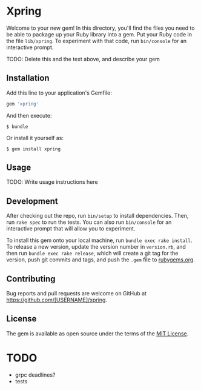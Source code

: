 # Xpring

Welcome to your new gem! In this directory, you'll find the files you need to be able to package up your Ruby library into a gem. Put your Ruby code in the file `lib/xpring`. To experiment with that code, run `bin/console` for an interactive prompt.

TODO: Delete this and the text above, and describe your gem

## Installation

Add this line to your application's Gemfile:

```ruby
gem 'xpring'
```

And then execute:

    $ bundle

Or install it yourself as:

    $ gem install xpring

## Usage

TODO: Write usage instructions here

## Development

After checking out the repo, run `bin/setup` to install dependencies. Then, run `rake spec` to run the tests. You can also run `bin/console` for an interactive prompt that will allow you to experiment.

To install this gem onto your local machine, run `bundle exec rake install`. To release a new version, update the version number in `version.rb`, and then run `bundle exec rake release`, which will create a git tag for the version, push git commits and tags, and push the `.gem` file to [rubygems.org](https://rubygems.org).

## Contributing

Bug reports and pull requests are welcome on GitHub at https://github.com/[USERNAME]/xpring.

## License

The gem is available as open source under the terms of the [MIT License](https://opensource.org/licenses/MIT).


# TODO

- grpc deadlines?
- tests
